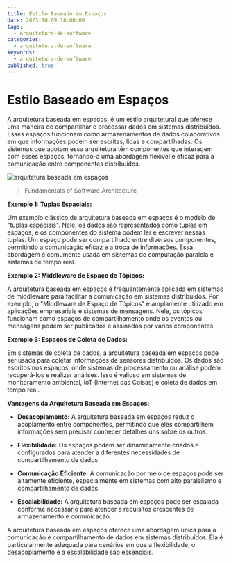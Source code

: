 ```yaml
---
title: Estilo Baseado em Espaços
date: 2023-10-09 18:00:00
tags:
  - arquitetura-de-software
categories:
  - arquitetura-de-software
keywords:
  - arquitetura-de-software
published: true
---
```

# Estilo Baseado em Espaços


A arquitetura baseada em espaços, é um estilo arquitetural que oferece uma maneira de compartilhar e processar dados em sistemas distribuídos. Esses espaços funcionam como armazenamentos de dados colaborativos em que informações podem ser escritas, lidas e compartilhadas. Os sistemas que adotam essa arquitetura têm componentes que interagem com esses espaços, tornando-a uma abordagem flexível e eficaz para a comunicação entre componentes distribuídos.

![arquitetura baseada em espaços](../images/20231018134249.png)
> Fundamentals of Software Architecture


**Exemplo 1: Tuplas Espaciais:**

Um exemplo clássico de arquitetura baseada em espaços é o modelo de "tuplas espaciais". Nele, os dados são representados como tuplas em espaços, e os componentes do sistema podem ler e escrever nessas tuplas. Um espaço pode ser compartilhado entre diversos componentes, permitindo a comunicação eficaz e a troca de informações. Essa abordagem é comumente usada em sistemas de computação paralela e sistemas de tempo real.

**Exemplo 2: Middleware de Espaço de Tópicos:**

A arquitetura baseada em espaços é frequentemente aplicada em sistemas de middleware para facilitar a comunicação em sistemas distribuídos. Por exemplo, o "Middleware de Espaço de Tópicos" é amplamente utilizado em aplicações empresariais e sistemas de mensagens. Nele, os tópicos funcionam como espaços de compartilhamento onde os eventos ou mensagens podem ser publicados e assinados por vários componentes.

**Exemplo 3: Espaços de Coleta de Dados:**

Em sistemas de coleta de dados, a arquitetura baseada em espaços pode ser usada para coletar informações de sensores distribuídos. Os dados são escritos nos espaços, onde sistemas de processamento ou análise podem recuperá-los e realizar análises. Isso é valioso em sistemas de monitoramento ambiental, IoT (Internet das Coisas) e coleta de dados em tempo real.

**Vantagens da Arquitetura Baseada em Espaços:**

- **Desacoplamento:** A arquitetura baseada em espaços reduz o acoplamento entre componentes, permitindo que eles compartilhem informações sem precisar conhecer detalhes uns sobre os outros.

- **Flexibilidade:** Os espaços podem ser dinamicamente criados e configurados para atender a diferentes necessidades de compartilhamento de dados.

- **Comunicação Eficiente:** A comunicação por meio de espaços pode ser altamente eficiente, especialmente em sistemas com alto paralelismo e compartilhamento de dados.

- **Escalabilidade:** A arquitetura baseada em espaços pode ser escalada conforme necessário para atender a requisitos crescentes de armazenamento e comunicação.

A arquitetura baseada em espaços oferece uma abordagem única para a comunicação e compartilhamento de dados em sistemas distribuídos. Ela é particularmente adequada para cenários em que a flexibilidade, o desacoplamento e a escalabilidade são essenciais.